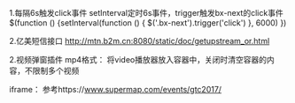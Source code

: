 1.每隔6s触发click事件  setInterval定时6s事件，trigger触发bx-next的click事件
$(function () {setInterval(function () { $('.bx-next').trigger('click') }, 6000) })

2.亿美短信接口
http://mtn.b2m.cn:8080/static/doc/getupstream_or.html

2.视频弹窗插件
mp4格式：
将video播放器放入容器中，关闭时清空容器的内容，不限制多个视频
<script>
	$('.vidbtn').click(function(){
		$('.vidbox').css("visibility","visible");
		var video = $(this).attr('id');//获取视频路径
		$('.vidbox .container').html("<video id='video'  src='"+video+"' preload='auto' controls='controls' autoplay='autoplay'></video>");
	});
	function close1(){
		$('.vidbox .container').html("");
		$('.vidbox').css("visibility","hidden");
	}
</script>
iframe：
参考https://www.supermap.com/events/gtc2017/
